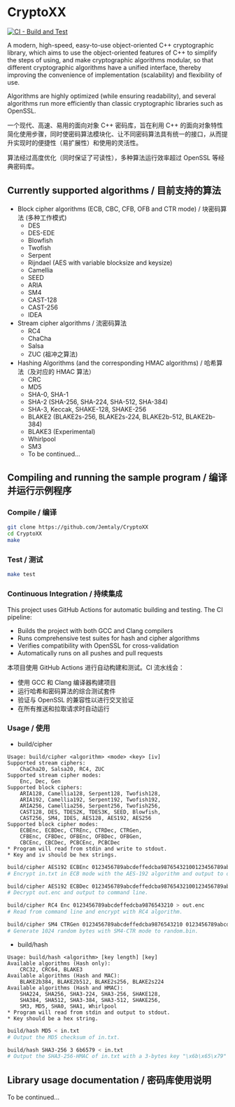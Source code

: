 # CryptoXX

[![CI - Build and Test](https://github.com/Jemtaly/CryptoXX/actions/workflows/ci.yml/badge.svg)](https://github.com/Jemtaly/CryptoXX/actions/workflows/ci.yml)

A modern, high-speed, easy-to-use object-oriented C++ cryptographic library, which aims to use the object-oriented features of C++ to simplify the steps of using, and make cryptographic algorithms modular, so that different cryptographic algorithms have a unified interface, thereby improving the convenience of implementation (scalability) and flexibility of use.

Algorithms are highly optimized (while ensuring readability), and several algorithms run more efficiently than classic cryptographic libraries such as OpenSSL.

一个现代、高速、易用的面向对象 C++ 密码库，旨在利用 C++ 的面向对象特性简化使用步骤，同时使密码算法模块化、让不同密码算法具有统一的接口，从而提升实现时的便捷性（易扩展性）和使用的灵活性。

算法经过高度优化（同时保证了可读性），多种算法运行效率超过 OpenSSL 等经典密码库。

## Currently supported algorithms / 目前支持的算法

- Block cipher algorithms (ECB, CBC, CFB, OFB and CTR mode) / 块密码算法 (多种工作模式)
  - DES
  - DES-EDE
  - Blowfish
  - Twofish
  - Serpent
  - Rijndael (AES with variable blocksize and keysize)
  - Camellia
  - SEED
  - ARIA
  - SM4
  - CAST-128
  - CAST-256
  - IDEA
- Stream cipher algorithms / 流密码算法
  - RC4
  - ChaCha
  - Salsa
  - ZUC (祖冲之算法)
- Hashing Algorithms (and the corresponding HMAC algorithms) / 哈希算法（及对应的 HMAC 算法）
  - CRC
  - MD5
  - SHA-0, SHA-1
  - SHA-2 (SHA-256, SHA-224, SHA-512, SHA-384)
  - SHA-3, Keccak, SHAKE-128, SHAKE-256
  - BLAKE2 (BLAKE2s-256, BLAKE2s-224, BLAKE2b-512, BLAKE2b-384)
  - BLAKE3 (Experimental)
  - Whirlpool
  - SM3
  - To be continued...

## Compiling and running the sample program / 编译并运行示例程序

### Compile / 编译

```sh
git clone https://github.com/Jemtaly/CryptoXX
cd CryptoXX
make
```

### Test / 测试

```sh
make test
```

### Continuous Integration / 持续集成

This project uses GitHub Actions for automatic building and testing. The CI pipeline:
- Builds the project with both GCC and Clang compilers
- Runs comprehensive test suites for hash and cipher algorithms
- Verifies compatibility with OpenSSL for cross-validation
- Automatically runs on all pushes and pull requests

本项目使用 GitHub Actions 进行自动构建和测试。CI 流水线会：
- 使用 GCC 和 Clang 编译器构建项目
- 运行哈希和密码算法的综合测试套件  
- 验证与 OpenSSL 的兼容性以进行交叉验证
- 在所有推送和拉取请求时自动运行

### Usage / 使用

- build/cipher

```
Usage: build/cipher <algorithm> <mode> <key> [iv]
Supported stream ciphers:
    ChaCha20, Salsa20, RC4, ZUC
Supported stream cipher modes:
    Enc, Dec, Gen
Supported block ciphers:
    ARIA128, Camellia128, Serpent128, Twofish128,
    ARIA192, Camellia192, Serpent192, Twofish192,
    ARIA256, Camellia256, Serpent256, Twofish256,
    CAST128, DES, TDES2K, TDES3K, SEED, Blowfish,
    CAST256, SM4, IDES, AES128, AES192, AES256
Supported block cipher modes:
    ECBEnc, ECBDec, CTREnc, CTRDec, CTRGen,
    CFBEnc, CFBDec, OFBEnc, OFBDec, OFBGen,
    CBCEnc, CBCDec, PCBCEnc, PCBCDec
* Program will read from stdin and write to stdout.
* Key and iv should be hex strings.
```

```sh
build/cipher AES192 ECBEnc 0123456789abcdeffedcba98765432100123456789abcdef < in.txt > out.enc
# Encrypt in.txt in ECB mode with the AES-192 algorithm and output to out.enc.

build/cipher AES192 ECBDec 0123456789abcdeffedcba98765432100123456789abcdef < out.enc
# Decrypt out.enc and output to command line.

build/cipher RC4 Enc 0123456789abcdeffedcba9876543210 > out.enc
# Read from command line and encrypt with RC4 algorithm.

build/cipher SM4 CTRGen 0123456789abcdeffedcba9876543210 0123456789abcdeffedcba9876543210 | head -c 1024 > random.bin
# Generate 1024 random bytes with SM4-CTR mode to random.bin.
```

- build/hash

```
Usage: build/hash <algorithm> [key length] [key]
Available algorithms (Hash only):
    CRC32, CRC64, BLAKE3
Available algorithms (Hash and MAC):
    BLAKE2b384, BLAKE2b512, BLAKE2s256, BLAKE2s224
Available algorithms (Hash and HMAC):
    SHA224, SHA256, SHA3-224, SHA3-256, SHAKE128,
    SHA384, SHA512, SHA3-384, SHA3-512, SHAKE256,
    SM3, MD5, SHA0, SHA1, Whirlpool
* Program will read from stdin and output to stdout.
* Key should be a hex string.
```

```sh
build/hash MD5 < in.txt
# Output the MD5 checksum of in.txt.

build/hash SHA3-256 3 6b6579 < in.txt
# Output the SHA3-256-HMAC of in.txt with a 3-bytes key "\x6b\x65\x79" ("key").
```

## Library usage documentation / 密码库使用说明

To be continued...
